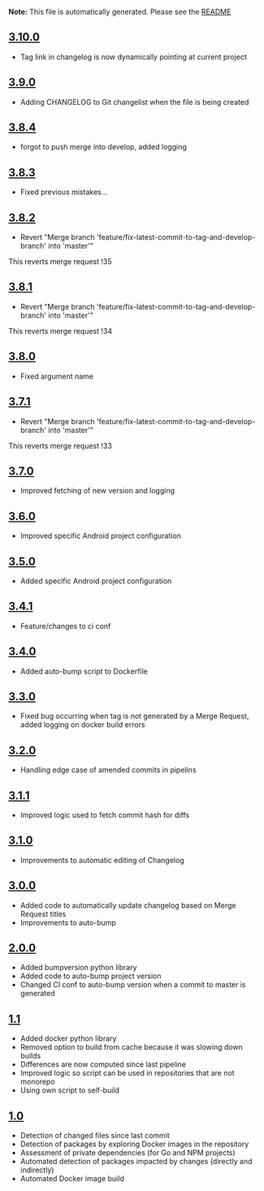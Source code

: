 **Note:** This file is automatically generated. Please see the [README](README.md)

## [3.10.0](https://gitlab.idruide.tech/smm/autobuilder/-/tags/3.10.0)
- Tag link in changelog is now dynamically pointing at current project

## [3.9.0](https://gitlab.idruide.tech/smm/autobuilder/-/tags/3.9.0)
- Adding CHANGELOG to Git changelist when the file is being created

## [3.8.4](https://gitlab.idruide.tech/smm/autobuilder/-/tags/3.8.4)
- forgot to push merge into develop, added logging

## [3.8.3](https://gitlab.idruide.tech/smm/autobuilder/-/tags/3.8.3)
- Fixed previous mistakes...

## [3.8.2](https://gitlab.idruide.tech/smm/autobuilder/-/tags/3.8.2)
- Revert "Merge branch 'feature/fix-latest-commit-to-tag-and-develop-branch' into 'master'"

This reverts merge request !35


## [3.8.1](https://gitlab.idruide.tech/smm/autobuilder/-/tags/3.8.1)
- Revert "Merge branch 'feature/fix-latest-commit-to-tag-and-develop-branch' into 'master'"

This reverts merge request !34


## [3.8.0](https://gitlab.idruide.tech/smm/autobuilder/-/tags/3.8.0)
- Fixed argument name

## [3.7.1](https://gitlab.idruide.tech/smm/autobuilder/-/tags/3.7.1)
- Revert "Merge branch 'feature/fix-latest-commit-to-tag-and-develop-branch' into 'master'"

This reverts merge request !33


## [3.7.0](https://gitlab.idruide.tech/smm/autobuilder/-/tags/3.7.0)
- Improved fetching of new version and logging

## [3.6.0](https://gitlab.idruide.tech/smm/autobuilder/-/tags/3.6.0)
- Improved specific Android project configuration

## [3.5.0](https://gitlab.idruide.tech/smm/autobuilder/-/tags/3.5.0)
- Added specific Android project configuration

## [3.4.1](https://gitlab.idruide.tech/smm/autobuilder/-/tags/3.4.1)
- Feature/changes to ci conf

## [3.4.0](https://gitlab.idruide.tech/smm/autobuilder/-/tags/3.4.0)
- Added auto-bump script to Dockerfile

## [3.3.0](https://gitlab.idruide.tech/smm/autobuilder/-/tags/3.3.0)
- Fixed bug occurring when tag is not generated by a Merge Request, added logging on docker build errors

## [3.2.0](https://gitlab.idruide.tech/smm/autobuilder/-/tags/3.2.0)
- Handling edge case of amended commits in pipelins

## [3.1.1](https://gitlab.idruide.tech/smm/autobuilder/-/tags/3.1.1)
- Improved logic used to fetch commit hash for diffs

## [3.1.0](https://gitlab.idruide.tech/smm/autobuilder/-/tags/3.1.0)
- Improvements to automatic editing of Changelog

## [3.0.0](https://gitlab.idruide.tech/smm/autobuilder/-/tags/3.0.0)

- Added code to automatically update changelog based on Merge Request titles
- Improvements to auto-bump

## [2.0.0](https://gitlab.idruide.tech/smm/autobuilder/-/tags/2.0.0)

- Added bumpversion python library
- Added code to auto-bump project version
- Changed CI conf to auto-bump version when a commit to master is generated

## [1.1](https://gitlab.idruide.tech/smm/autobuilder/-/tags/1.1)

- Added docker python library
- Removed option to build from cache because it was slowing down builds
- Differences are now computed since last pipeline
- Improved logic so script can be used in repositories that are not monorepo
- Using own script to self-build

## [1.0](https://gitlab.idruide.tech/smm/autobuilder/-/tags/1.0)

- Detection of changed files since last commit
- Detection of packages by exploring Docker images in the repository
- Assessment of private dependencies (for Go and NPM projects)
- Automated detection of packages impacted by changes (directly and indirectly)
- Automated Docker image build
